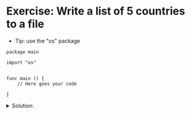 # Exercise: Write a list of 5 countries to a file

- Tip: use the "os" package

```golang
package main

import "os"


func main () {
    // Here goes your code

}
```

<details>
<summary> Solution: </summary>

```golang
package main

import "os"

func main () {
  // Here goes your code
  file, err := os.Create("create-file.txt")

  if err != nil {
    return
  }

  defer file.Close()

  file.WriteString("Germany\nFrance\nUSA\nSpain\nUK\n")
}
```

</details>
